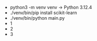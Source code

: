 - python3 -m venv venv -> Python 3.12.4
- ./venv/bin/pip install scikit-learn
- ./venv/bin/python main.py
- 1
- 2
- 3